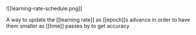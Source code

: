 ![[learning-rate-schedule.png]]

A way to update the [[learning rate]] as [[epoch]]s advance in order to have them smaller as [[time]] passes by to get accuracy
